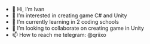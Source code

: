 - 👋 Hi, I’m Ivan
- 👀 I’m interested in creating game C# and Unity
- 🌱 I’m currently learning in 2 coding schools
- 💞️ I’m looking to collaborate on creating game in Unity
- 📫 How to reach me telegram: @qriixo

<!---
Villfiy/Villfiy is a ✨ special ✨ repository because its `README.md` (this file) appears on your GitHub profile.
You can click the Preview link to take a look at your changes.
--->
